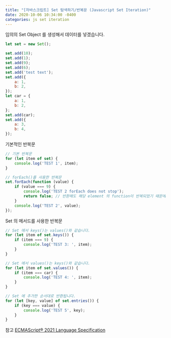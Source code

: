 ```yaml
---
title: "[자바스크립트] Set 탐색하기/반복문 (Javascript Set Iteration)"
date: 2020-10-06 10:34:00 -0400
categories: js set iteration
---
```


임의의 Set Object 를 생성해서 데이터를 넣겠습니다.

```js
let set = new Set();

set.add(10);
set.add(1);
set.add(9);
set.add(6);
set.add('test text');
set.add({
	a: 1,
	b: 2,
});
let car = {
	a: 1,
	b: 2,
};
set.add(car);
set.add({
	a: 3,
	b: 4,
});
```

기본적인 반복문

```js
// 기본 반복문
for (let item of set) {
	console.log('TEST 1', item);
}

// forEach()를 사용한 반복문
set.forEach(function (value) {
	if (value === 9) {
		console.log('TEST 2 forEach does not stop');
		return false; // 반환해도 해당 element 의 function이 반복되었기 때문에 중단되지 않습니다
	}
	console.log('TEST 2', value);
});
```

Set 의 메서드를 사용한 반복문

```js
// Set 에서 keys()는 values()와 같습니다.
for (let item of set.keys()) {
	if (item === 9) {
		console.log('TEST 3: ', item);
	}
}

// Set 에서 values()는 keys()와 같습니다.
for (let item of set.values()) {
	if (item === car) {
		console.log('TEST 4: ', item);
	}
}

// Set 에 추가한 순서대로 반환됩니다.
for (let [key, value] of set.entries()) {
	if (key === value) {
		console.log('TEST 5', key);
	}
}
```

참고 [ECMAScript® 2021 Language Specification](https://tc39.es/ecma262/#sec-set-objects)
